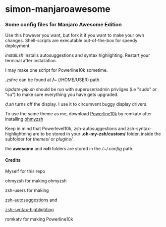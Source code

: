 # simon-manjaroawesome
<h3>Some config files for Manjaro Awesome Edition</h3>

Use this however you want, but fork it if you want to make your own changes.
Shell-scripts are executable out-of-the-box for speedy deployment.

<i>install.sh</i> installs autosuggestions and syntax highlighting. Restart your terminal after installation.

I may  make one script for Powerline10k sometime.

<i>.zshrc</i> can be found at <b>/~</b> (/HOME/USER) path.

<i>Update-pip.sh</i> should be run with superuser/admin privliges (i.e "sudo" or "su") to make sure everything you have gets upgraded.

<i>d.sh</i> turns off the display. I use it to circumvent buggy display drivers.

To use the same theme as me, download <a href="https://github.com/romkatv/powerlevel10k">Powerline10k</a> by romkatv
after installing <a href="https://github.com/ohmyzsh/ohmyzsh">ohmyzsh</a>

Keep in mind that Powerlevel10k, zsh-autosuggestions and zsh-syntax-highlightning are to be stored in your <b>.oh-my-zsh/custom/</b> folder, inside the subfolder for <i>themes/</i> or <i>plugins/</i>.

the <b>awesome</b> and <b>rofi</b> folders are stored in the <i>/~/.config</i> path.

<h4>Credits</h4>

Myself for this repo

ohmyzsh for making ohmyzsh

zsh-users for making

<a href="https://github.com/zsh-users/zsh-autosuggestions">zsh-autosuggestions</a> and

<a href="https://github.com/zsh-users/zsh-syntax-highlighting">zsh-syntax-highlighting</a>

romkatv for making Powerline10k

